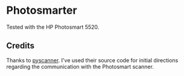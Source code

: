 # Photosmarter

Tested with the HP Photosmart 5520.

## Credits

Thanks to [pyscanner](https://github.com/amlweems/pyscanner).
I've used their source code for initial directions regarding the communication with the Photosmart scanner.
